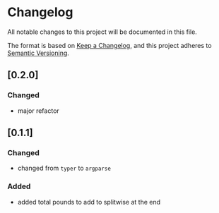 # Changelog

All notable changes to this project will be documented in this file.

The format is based on [Keep a Changelog](https://keepachangelog.com/en/1.0.0/),
and this project adheres to [Semantic Versioning](https://semver.org/spec/v2.0.0.html).

## [0.2.0]
### Changed
- major refactor

## [0.1.1]
### Changed
- changed from `typer` to `argparse`

### Added
- added total pounds to add to splitwise at the end
